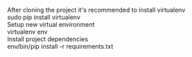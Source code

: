 After cloning the project it's recommended to install virtualenv  
   sudo pip install virtualenv  
Setup new virtual environment  
    virtualenv env  
Install project dependencies  
    env/bin/pip install -r requirements.txt  

